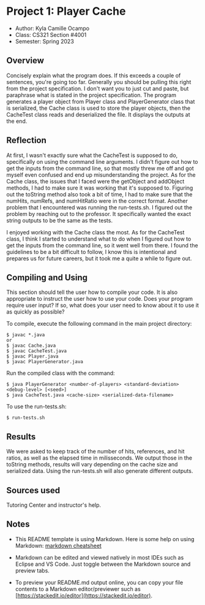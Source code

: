 # Project 1: Player Cache

* Author: Kyla Camille Ocampo
* Class: CS321 Section #4001
* Semester: Spring 2023

## Overview

Concisely explain what the program does. If this exceeds a couple of
sentences, you're going too far. Generally you should be pulling this
right from the project specification. I don't want you to just cut and
paste, but paraphrase what is stated in the project specification.
The program generates a player object from Player class and PlayerGenerator 
class that is serialized, the Cache class is used to store the player objects, 
then the CacheTest class reads and deserialized the file. It displays the outputs
at the end.


## Reflection

At first, I wasn't exactly sure what the CacheTest is supposed to do, 
specifically on using the command line arguments. I didn't figure out 
how to get the inputs from the command line, so that mostly threw me off
and got myself even confused and end up misunderstanding the project. 
As for the Cache class, the issues that I faced were the getObject and
addObject methods, I had to make sure it was working that it's supposed to.
Figuring out the toString method also took a bit of time, I had to make sure
that the numHits, numRefs, and numHitRatio were in the correct format. 
Another problem that I encountered was running the run-tests.sh. I figured out
the problem by reaching out to the professor. It specifically wanted the exact 
string outputs to be the same as the tests. 

I enjoyed working with the Cache class the most. As for the CacheTest class,
I think I started to understand what to do when I figured out how to get the
inputs from the command line, so it went well from there. I found the guidelines
to be a bit difficult to follow, I know this is intentional and prepares us for future
careers, but it took me a quite a while to figure out.

## Compiling and Using

This section should tell the user how to compile your code.  It is
also appropriate to instruct the user how to use your code. Does your
program require user input? If so, what does your user need to know
about it to use it as quickly as possible?

To compile, execute the following command in the main project directory:
```
$ javac *.java
or 
$ javac Cache.java
$ javac CacheTest.java
$ javac Player.java
$ javac PlayerGenerator.java
```

Run the compiled class with the command:
```
$ java PlayerGenerator <number-of-players> <standard-deviation> <debug-level> [<seed>]
$ java CacheTest.java <cache-size> <serialized-data-filename>
```

To use the run-tests.sh:
```
$ run-tests.sh
```

## Results 

We were asked to keep track of the number of hits, references, and hit ratios,
as well as the elapsed time in milisseconds. We output those in the toString methods, 
results will vary depending on the cache size and serialized data. Using the 
run-tests.sh will also generate different outputs.

## Sources used

Tutoring Center and instructor's help.

## Notes

* This README template is using Markdown. Here is some help on using Markdown: 
[markdown cheatsheet](https://github.com/adam-p/markdown-here/wiki/Markdown-Cheatsheet)


* Markdown can be edited and viewed natively in most IDEs such as Eclipse and VS Code. Just toggle
between the Markdown source and preview tabs.

* To preview your README.md output online, you can copy your file contents to a Markdown editor/previewer
such as [https://stackedit.io/editor](https://stackedit.io/editor).